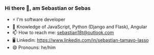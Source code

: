 ### Hi there 👋, am Sebastian or Sebas

- ⚡ I'm software developer
- 🔭 Knowledge of JavaScript, Python (Django and Flask), Angular
- 📫 How to reach me: sebastian18t@outlook.com
- 🖥  Linkedin: https://www.linkedin.com/in/sebastian-tamayo-lasso
- 😄 Pronouns: he/him
